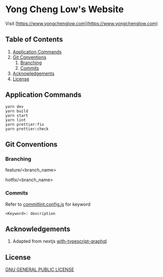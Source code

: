 # Yong Cheng Low's Website

Visit [https://www.yongchenglow.com](https://www.yongchenglow.com)

## Table of Contents

1. [Application Commands](#application-commands)
2. [Git Conventions](#git-conventions)
   1. [Branching](#branching)
   2. [Commits](#commits)
3. [Acknowledgements](#acknowledgements)
4. [License](#license)

## Application Commands

```
yarn dev
yarn build
yarn start
yarn lint
yarn prettier:fix
yarn prettier:check
```

## Git Conventions

### Branching

feature/<branch_name>

hotfix/<branch_name>

### Commits

Refer to [commitlint.config.js](./commitlint.config.js) for keyword

```
<Keyword>: description
```

## Acknowledgements

1. Adapted from nextjs [with-typescript-graphql](https://github.com/vercel/next.js/tree/canary/examples/with-typescript-graphql)

## License

[GNU GENERAL PUBLIC LICENSE](./LICENSE)
